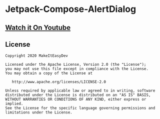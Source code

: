 # Jetpack-Compose-AlertDialog

## [Watch it On Youtube](https://www.youtube.com/watch?v=iTNyT9-cwp4)

## License
```
Copyright 2020 MakeItEasyDev

Licensed under the Apache License, Version 2.0 (the "License");
you may not use this file except in compliance with the License.
You may obtain a copy of the License at

   http://www.apache.org/licenses/LICENSE-2.0

Unless required by applicable law or agreed to in writing, software
distributed under the License is distributed on an "AS IS" BASIS,
WITHOUT WARRANTIES OR CONDITIONS OF ANY KIND, either express or implied.
See the License for the specific language governing permissions and
limitations under the License.
```
